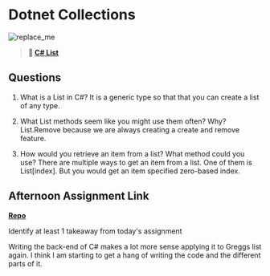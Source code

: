 # Dotnet Collections

![replace_me](https://codeworks.blob.core.windows.net/public/assets/img/illustrations/placeholder.svg)

> **📖 [C# List](https://codeworksacademy.com/fs-student-guide/resources/wk10/02-List-Methods)**

## Questions

1. What is a List in C#?
    It is a generic type so that that you can create a list of any type.

2. What List methods seem like you might use them often? Why?
    List.Remove because we are always creating a create and remove feature.

3. How would you retrieve an item from a list? What method could you use?
    There are multiple ways to get an item from a list. One of them is List[index]. But you would get an item specified zero-based index.

## Afternoon Assignment Link

**[Repo](https://github.com/autumnlay/GreggsListApi)**

Identify at least 1 takeaway from today's assignment

Writing the back-end of C# makes a lot more sense applying it to Greggs list again. I think I am starting to get a hang of writing the code and the different parts of it. 